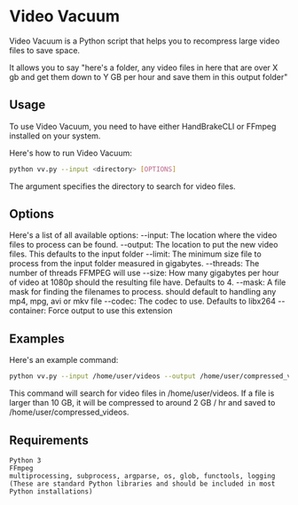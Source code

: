 # Video Vacuum

Video Vacuum is a Python script that helps you to recompress large video files to save space.

It allows you to say "here's a folder, any video files in here that are over X gb and get them down to Y GB per hour and save them in this output folder"


## Usage

To use Video Vacuum, you need to have either HandBrakeCLI or FFmpeg installed on your system.

Here's how to run Video Vacuum:

```bash
python vv.py --input <directory> [OPTIONS]
```

The <directory> argument specifies the directory to search for video files.


## Options

Here's a list of all available options:
    --input: The location where the video files to process can be found.
    --output: The location to put the new video files. This defaults to the input folder
    --limit: The minimum size file to process from the input folder measured in gigabytes.
    --threads: The number of threads FFMPEG will use
    --size: How many gigabytes per hour of video at 1080p should the resulting file have. Defaults to 4.
    --mask: A file mask for finding the filenames to process. should default to handling any mp4, mpg, avi or mkv file
    --codec: The codec to use.  Defaults to libx264
    --container: Force output to use this extension


## Examples

Here's an example command:

```bash
python vv.py --input /home/user/videos --output /home/user/compressed_videos --limit 10 --size 2 --threads 4 
```

This command will search for video files in /home/user/videos. If a file is larger than 10 GB, it will be compressed to around 2 GB / hr  and saved to /home/user/compressed_videos.

## Requirements

    Python 3
    FFmpeg
    multiprocessing, subprocess, argparse, os, glob, functools, logging (These are standard Python libraries and should be included in most Python installations)
